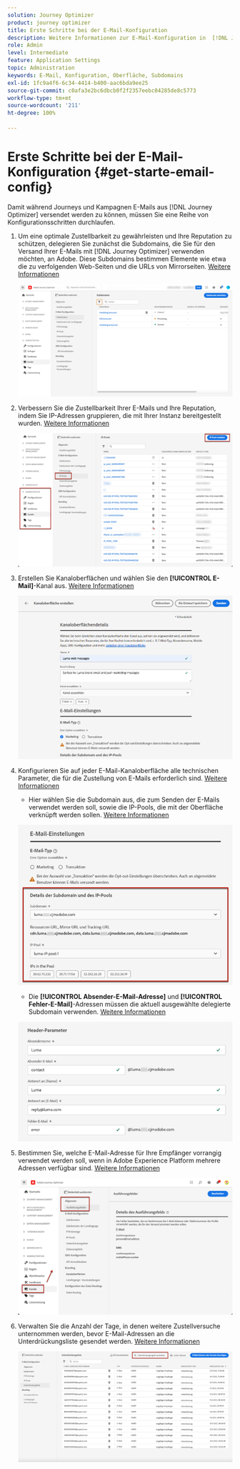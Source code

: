 ```yaml
---
solution: Journey Optimizer
product: journey optimizer
title: Erste Schritte bei der E-Mail-Konfiguration
description: Weitere Informationen zur E-Mail-Konfiguration in  [!DNL Journey Optimizer]
role: Admin
level: Intermediate
feature: Application Settings
topic: Administration
keywords: E-Mail, Konfiguration, Oberfläche, Subdomains
exl-id: 1fc9a4f6-6c34-4414-b400-aac6bda9ee25
source-git-commit: c0afa3e2bc6dbcb0f2f2357eebc04285de8c5773
workflow-type: tm+mt
source-wordcount: '211'
ht-degree: 100%

---
```


# Erste Schritte bei der E-Mail-Konfiguration {#get-starte-email-config}

Damit während Journeys und Kampagnen E-Mails aus [!DNL Journey Optimizer] versendet werden zu können, müssen Sie eine Reihe von Konfigurationsschritten durchlaufen.

1. Um eine optimale Zustellbarkeit zu gewährleisten und Ihre Reputation zu schützen, delegieren Sie zunächst die Subdomains, die Sie für den Versand Ihrer E-Mails mit [!DNL Journey Optimizer] verwenden möchten, an Adobe. Diese Subdomains bestimmen Elemente wie etwa die zu verfolgenden Web-Seiten und die URLs von Mirrorseiten. [Weitere Informationen](../configuration/about-subdomain-delegation.md)

   ![](../configuration/assets/subdomain-list.png)

1. Verbessern Sie die Zustellbarkeit Ihrer E-Mails und Ihre Reputation, indem Sie IP-Adressen gruppieren, die mit Ihrer Instanz bereitgestellt wurden. [Weitere Informationen](../configuration/ip-pools.md)

   ![](../configuration/assets/ip-pool-create.png)

1. Erstellen Sie Kanaloberflächen und wählen Sie den **[!UICONTROL E-Mail]**-Kanal aus. [Weitere Informationen](../configuration/channel-surfaces.md)


   ![](../configuration/assets/preset-general.png)

1. Konfigurieren Sie auf jeder E-Mail-Kanaloberfläche alle technischen Parameter, die für die Zustellung von E-Mails erforderlich sind. [Weitere Informationen](email-settings.md)

   * Hier wählen Sie die Subdomain aus, die zum Senden der E-Mails verwendet werden soll, sowie die IP-Pools, die mit der Oberfläche verknüpft werden sollen. [Weitere Informationen](email-settings.md#subdomains-and-ip-pools)

   ![](assets/preset-subdomain-ip-pool.png)

   * Die **[!UICONTROL Absender-E-Mail-Adresse]** und **[!UICONTROL Fehler-E-Mail]**-Adressen müssen die aktuell ausgewählte delegierte Subdomain verwenden. [Weitere Informationen](email-settings.md#email-header)

   ![](assets/preset-header.png)

1. Bestimmen Sie, welche E-Mail-Adresse für Ihre Empfänger vorrangig verwendet werden soll, wenn in Adobe Experience Platform mehrere Adressen verfügbar sind. [Weitere Informationen](../configuration/primary-email-addresses.md)

   ![](../configuration/assets/primary-address-execution-fields.png)

1. Verwalten Sie die Anzahl der Tage, in denen weitere Zustellversuche unternommen werden, bevor E-Mail-Adressen an die Unterdrückungsliste gesendet werden. [Weitere Informationen](../configuration/manage-suppression-list.md)

   ![](../configuration/assets/suppression-list-edit-retries.png)
